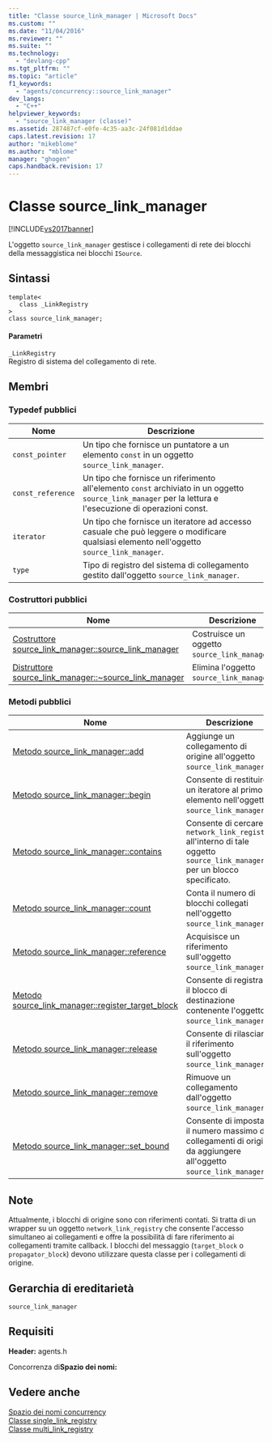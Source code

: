 ```yaml
---
title: "Classe source_link_manager | Microsoft Docs"
ms.custom: ""
ms.date: "11/04/2016"
ms.reviewer: ""
ms.suite: ""
ms.technology: 
  - "devlang-cpp"
ms.tgt_pltfrm: ""
ms.topic: "article"
f1_keywords: 
  - "agents/concurrency::source_link_manager"
dev_langs: 
  - "C++"
helpviewer_keywords: 
  - "source_link_manager (classe)"
ms.assetid: 287487cf-e0fe-4c35-aa3c-24f081d1ddae
caps.latest.revision: 17
author: "mikeblome"
ms.author: "mblome"
manager: "ghogen"
caps.handback.revision: 17
---
```

# Classe source_link_manager
[!INCLUDE[vs2017banner](../../../assembler/inline/includes/vs2017banner.md)]

L'oggetto `source_link_manager` gestisce i collegamenti di rete dei blocchi della messaggistica nei blocchi `ISource`.  
  
## Sintassi  
  
```  
template<  
   class _LinkRegistry  
>  
class source_link_manager;  
```  
  
#### Parametri  
 `_LinkRegistry`  
 Registro di sistema del collegamento di rete.  
  
## Membri  
  
### Typedef pubblici  
  
|Nome|Descrizione|  
|----------|-----------------|  
|`const_pointer`|Un tipo che fornisce un puntatore a un elemento `const` in un oggetto `source_link_manager`.|  
|`const_reference`|Un tipo che fornisce un riferimento all'elemento `const` archiviato in un oggetto `source_link_manager` per la lettura e l'esecuzione di operazioni const.|  
|`iterator`|Un tipo che fornisce un iteratore ad accesso casuale che può leggere o modificare qualsiasi elemento nell'oggetto `source_link_manager`.|  
|`type`|Tipo di registro del sistema di collegamento gestito dall'oggetto `source_link_manager`.|  
  
### Costruttori pubblici  
  
|Nome|Descrizione|  
|----------|-----------------|  
|[Costruttore source\_link\_manager::source\_link\_manager](../Topic/source_link_manager::source_link_manager%20Constructor.md)|Costruisce un oggetto `source_link_manager`.|  
|[Distruttore source\_link\_manager::~source\_link\_manager](../Topic/source_link_manager::~source_link_manager%20Destructor.md)|Elimina l'oggetto `source_link_manager`.|  
  
### Metodi pubblici  
  
|Nome|Descrizione|  
|----------|-----------------|  
|[Metodo source\_link\_manager::add](../Topic/source_link_manager::add%20Method.md)|Aggiunge un collegamento di origine all'oggetto `source_link_manager`.|  
|[Metodo source\_link\_manager::begin](../Topic/source_link_manager::begin%20Method.md)|Consente di restituire un iteratore al primo elemento nell'oggetto `source_link_manager`.|  
|[Metodo source\_link\_manager::contains](../Topic/source_link_manager::contains%20Method.md)|Consente di cercare il `network_link_registry` all'interno di tale oggetto `source_link_manager` per un blocco specificato.|  
|[Metodo source\_link\_manager::count](../Topic/source_link_manager::count%20Method.md)|Conta il numero di blocchi collegati nell'oggetto `source_link_manager`.|  
|[Metodo source\_link\_manager::reference](../Topic/source_link_manager::reference%20Method.md)|Acquisisce un riferimento sull'oggetto `source_link_manager`.|  
|[Metodo source\_link\_manager::register\_target\_block](../Topic/source_link_manager::register_target_block%20Method.md)|Consente di registrare il blocco di destinazione contenente l'oggetto `source_link_manager`.|  
|[Metodo source\_link\_manager::release](../Topic/source_link_manager::release%20Method.md)|Consente di rilasciare il riferimento sull'oggetto `source_link_manager`.|  
|[Metodo source\_link\_manager::remove](../Topic/source_link_manager::remove%20Method.md)|Rimuove un collegamento dall'oggetto `source_link_manager`.|  
|[Metodo source\_link\_manager::set\_bound](../Topic/source_link_manager::set_bound%20Method.md)|Consente di impostare il numero massimo di collegamenti di origine da aggiungere all'oggetto `source_link_manager`.|  
  
## Note  
 Attualmente, i blocchi di origine sono con riferimenti contati.  Si tratta di un wrapper su un oggetto `network_link_registry` che consente l'accesso simultaneo ai collegamenti e offre la possibilità di fare riferimento ai collegamenti tramite callback.  I blocchi del messaggio \(`target_block` o `propagator_block`\) devono utilizzare questa classe per i collegamenti di origine.  
  
## Gerarchia di ereditarietà  
 `source_link_manager`  
  
## Requisiti  
 **Header:** agents.h  
  
 Concorrenza di**Spazio dei nomi:**  
  
## Vedere anche  
 [Spazio dei nomi concurrency](../../../parallel/concrt/reference/concurrency-namespace.md)   
 [Classe single\_link\_registry](../../../parallel/concrt/reference/single-link-registry-class.md)   
 [Classe multi\_link\_registry](../../../parallel/concrt/reference/multi-link-registry-class.md)